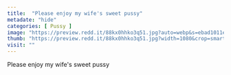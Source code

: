 ```yaml
---
title:  "Please enjoy my wife's sweet pussy"
metadate: "hide"
categories: [ Pussy ]
image: "https://preview.redd.it/88kx0hhko3q51.jpg?auto=webp&s=ebad1011e301ac1112c535369b9b63aaf5700084"
thumb: "https://preview.redd.it/88kx0hhko3q51.jpg?width=1080&crop=smart&auto=webp&s=8ff3438aa2d9a3cf43ebd602a66be8c5ab511b78"
visit: ""
---
```

Please enjoy my wife's sweet pussy
